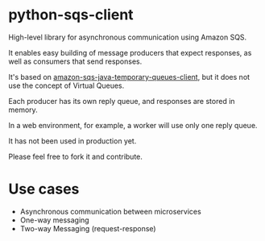 python-sqs-client
========================

High-level library for asynchronous communication using Amazon SQS. 

It enables easy building of message producers that expect responses, as well as consumers that send responses.

It's based on [amazon-sqs-java-temporary-queues-client](https://github.com/awslabs/amazon-sqs-java-temporary-queues-client), but it does not use the concept of Virtual Queues.

Each producer has its own reply queue, and responses are stored in memory.

In a web environment, for example, a worker will use only one reply queue.

It has not been used in production yet.

Please feel free to fork it and contribute.

Use cases
===========

* Asynchronous communication between microservices
* One-way messaging
* Two-way Messaging (request-response)
